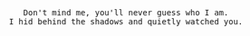 <br/><br/>

<p align="center">

<samp>
  Don't mind me, you'll never guess who I am.
  <br/>
  I hid behind the shadows and quietly watched you.
</samp>
  
</p>

<br/><br/>

<!--
**zamkara/zamkara** is a ✨ _special_ ✨ repository because its `README.md` (this file) appears on your GitHub profile.

Here are some ideas to get you started:

- 🔭 I’m currently working on ...
- 🌱 I’m currently learning ...
- 👯 I’m looking to collaborate on ...
- 🤔 I’m looking for help with ...
- 💬 Ask me about ...
- 📫 How to reach me: ...
- 😄 Pronouns: ...
- ⚡ Fun fact: ...
-->
